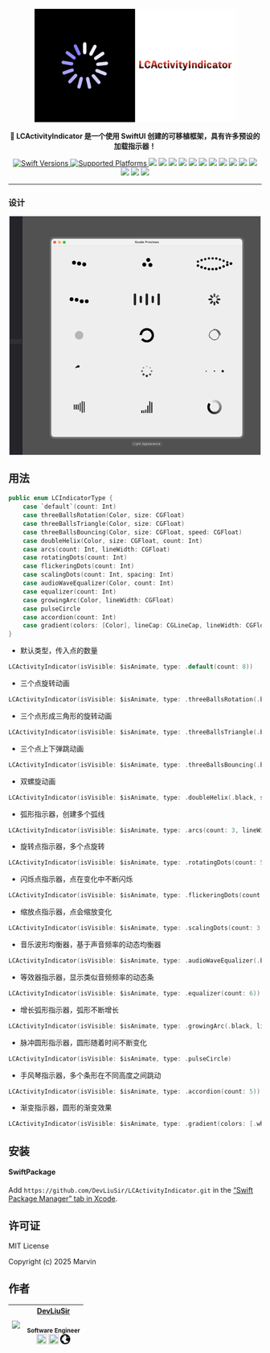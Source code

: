 <p align="center">
<img src="./Design/Icon.png" width=400>

<p align="center"> <b> LCActivityIndi​​cator 是一个使用 SwiftUI 创建的可移植框架，具有许多预设的加载指示器！</b></p>


<p align="center">
  <a href="https://swiftpackageindex.com/DevLiuSir/LCActivityIndicator">
        <img src="https://img.shields.io/endpoint?url=https://swiftpackageindex.com/api/packages/DevLiuSir/LCActivityIndicator/badge?type=swift-versions" alt="Swift Versions">
    </a>
    <a href="https://swiftpackageindex.com/DevLiuSir/LCActivityIndicator">
        <img src="https://img.shields.io/endpoint?url=https://swiftpackageindex.com/api/packages/DevLiuSir/LCActivityIndicator/badge?type=platforms" alt="Supported Platforms">
    </a>
    
<img src="https://badgen.net/badge/icon/apple?icon=apple&label">
<img src="https://img.shields.io/badge/language-swift-orange.svg">
<img src="https://img.shields.io/badge/macOS-13-blue.svg">
<img src="https://img.shields.io/badge/build-passing-brightgreen">
<img src="https://img.shields.io/github/languages/top/DevLiuSir/LCActivityIndicator?color=blueviolet">
<img src="https://img.shields.io/github/license/DevLiuSir/LCActivityIndicator.svg">
<img src="https://img.shields.io/github/languages/code-size/DevLiuSir/LCActivityIndicator?color=ff69b4&label=codeSize">
<img src="https://img.shields.io/github/repo-size/DevLiuSir/LCActivityIndicator">
<img src="https://img.shields.io/github/last-commit/DevLiuSir/LCActivityIndicator">
<img src="https://img.shields.io/github/commit-activity/m/DevLiuSir/LCActivityIndicator">
<img src="https://img.shields.io/github/stars/DevLiuSir/LCActivityIndicator.svg?style=social&label=Star">
<img src="https://img.shields.io/github/forks/DevLiuSir/LCActivityIndicator?style=social">
<img src="https://img.shields.io/github/watchers/DevLiuSir/LCActivityIndicator?style=social">
<a href="https://twitter.com/LiuChuan_"><img src="https://img.shields.io/twitter/follow/LiuChuan_.svg?style=social"></a>
</p>

---

### 设计
<p align="center">
<img align="center" src="Design/Preview.gif" width=500>
</p>



## 用法

```swift
public enum LCIndicatorType {
    case `default`(count: Int)
    case threeBallsRotation(Color, size: CGFloat)
    case threeBallsTriangle(Color, size: CGFloat)
    case threeBallsBouncing(Color, size: CGFloat, speed: CGFloat)
    case doubleHelix(Color, size: CGFloat, count: Int)
    case arcs(count: Int, lineWidth: CGFloat)
    case rotatingDots(count: Int)
    case flickeringDots(count: Int)
    case scalingDots(count: Int, spacing: Int)
    case audioWaveEqualizer(Color, count: Int)
    case equalizer(count: Int)
    case growingArc(Color, lineWidth: CGFloat)
    case pulseCircle
    case accordion(count: Int)
    case gradient(colors: [Color], lineCap: CGLineCap, lineWidth: CGFloat)
}
```




- 默认类型，传入点的数量

```swift
LCActivityIndicator(isVisible: $isAnimate, type: .default(count: 8))
```


- 三个点旋转动画

```swift
LCActivityIndicator(isVisible: $isAnimate, type: .threeBallsRotation(.black, size: 50))
```


- 三个点形成三角形的旋转动画

```swift
LCActivityIndicator(isVisible: $isAnimate, type: .threeBallsTriangle(.black, size: 50))
```

- 三个点上下弹跳动画

```swift
LCActivityIndicator(isVisible: $isAnimate, type: .threeBallsBouncing(.black, size: 50, speed: 0.5))
```


- 双螺旋动画

```swift
LCActivityIndicator(isVisible: $isAnimate, type: .doubleHelix(.black, size: 150, count: 10))
```


- 弧形指示器，创建多个弧线

```swift
LCActivityIndicator(isVisible: $isAnimate, type: .arcs(count: 3, lineWidth: 2))
```

- 旋转点指示器，多个点旋转

```swift
LCActivityIndicator(isVisible: $isAnimate, type: .rotatingDots(count: 5))
```


- 闪烁点指示器，点在变化中不断闪烁

```swift
LCActivityIndicator(isVisible: $isAnimate, type: .flickeringDots(count: 8))
```

- 缩放点指示器，点会缩放变化

```swift
LCActivityIndicator(isVisible: $isAnimate, type: .scalingDots(count: 3, spacing: 2))
```

- 音乐波形均衡器，基于声音频率的动态均衡器

```swift
LCActivityIndicator(isVisible: $isAnimate, type: .audioWaveEqualizer(.black, count: 6))
```

- 等效器指示器，显示类似音频频率的动态条

```swift
LCActivityIndicator(isVisible: $isAnimate, type: .equalizer(count: 6))
```

- 增长弧形指示器，弧形不断增长

```swift
LCActivityIndicator(isVisible: $isAnimate, type: .growingArc(.black, lineWidth: 10))
```

- 脉冲圆形指示器，圆形随着时间不断变化

```swift
LCActivityIndicator(isVisible: $isAnimate, type: .pulseCircle)
```


- 手风琴指示器，多个条形在不同高度之间跳动

```swift
LCActivityIndicator(isVisible: $isAnimate, type: .accordion(count: 5))
```


- 渐变指示器，圆形的渐变效果

```swift
LCActivityIndicator(isVisible: $isAnimate, type: .gradient(colors: [.white, .black], lineCap: .round, lineWidth: 10))
```


## 安装

#### SwiftPackage

Add `https://github.com/DevLiuSir/LCActivityIndicator.git` in the [“Swift Package Manager” tab in Xcode](https://developer.apple.com/documentation/xcode/adding_package_dependencies_to_your_app).


## 许可证

MIT License

Copyright (c) 2025 Marvin


## 作者

| [<img src="https://avatars2.githubusercontent.com/u/11488337?s=460&v=4" width="120px;"/>](https://github.com/DevLiuSir)  |  [DevLiuSir](https://github.com/DevLiuSir)<br/><br/><sub>Software Engineer</sub><br/> [<img align="center" src="https://cdn.jsdelivr.net/npm/simple-icons@3.0.1/icons/twitter.svg" height="20" width="20"/>][1] [<img align="center" src="https://cdn.jsdelivr.net/npm/simple-icons@3.0.1/icons/github.svg" height="20" width="20"/>][2] [<img align="center" src="https://raw.githubusercontent.com/iconic/open-iconic/master/svg/globe.svg" height="20" width="20"/>][3]|
| :------------: | :------------: |

[1]: https://twitter.com/LiuChuan_
[2]: https://github.com/DevLiuSir
[3]: https://devliusir.com/

